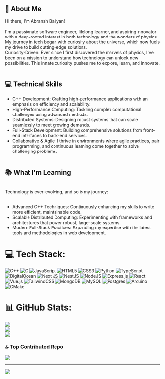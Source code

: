 ## 👋 About Me
Hi there, I'm Abransh Baliyan!<br><br>
I'm a passionate software engineer, lifelong learner, and aspiring innovator with a deep-rooted interest in both technology and the wonders of physics. My journey in tech began with curiosity about the universe, which now fuels my drive to build cutting-edge solutions.<br>Curiosity-Driven: Ever since I first discovered the marvels of physics, I've been on a mission to understand how technology can unlock new possibilities. This innate curiosity pushes me to explore, learn, and innovate.<br><br>

## 💻 Technical Skills <br>
* C++ Development: Crafting high-performance applications with an emphasis on efficiency and scalability.<br>
* High-Performance Computing: Tackling complex computational challenges using advanced methods.<br>
* Distributed Systems: Designing robust systems that can scale seamlessly to meet growing demands.<br>
* Full-Stack Development: Building comprehensive solutions from front-end interfaces to back-end services.<br>
* Collaborative & Agile: I thrive in environments where agile practices, pair programming, and continuous learning come together to solve challenging problems.<br><br>

## 📚 What I'm Learning <br>
<br>Technology is ever-evolving, and so is my journey:<br><br>
* Advanced C++ Techniques: Continuously enhancing my skills to write more efficient, maintainable code.<br>
* Scalable Distributed Computing: Experimenting with frameworks and architectures that power robust, large-scale systems.<br>
* Modern Full-Stack Practices: Expanding my expertise with the latest tools and methodologies in web development.<br>


# 💻 Tech Stack:
![C++](https://img.shields.io/badge/c++-%2300599C.svg?style=for-the-badge&logo=c%2B%2B&logoColor=white) ![C](https://img.shields.io/badge/c-%2300599C.svg?style=for-the-badge&logo=c&logoColor=white) ![JavaScript](https://img.shields.io/badge/javascript-%23323330.svg?style=for-the-badge&logo=javascript&logoColor=%23F7DF1E) ![HTML5](https://img.shields.io/badge/html5-%23E34F26.svg?style=for-the-badge&logo=html5&logoColor=white) ![CSS3](https://img.shields.io/badge/css3-%231572B6.svg?style=for-the-badge&logo=css3&logoColor=white) ![Python](https://img.shields.io/badge/python-3670A0?style=for-the-badge&logo=python&logoColor=ffdd54) ![TypeScript](https://img.shields.io/badge/typescript-%23007ACC.svg?style=for-the-badge&logo=typescript&logoColor=white) ![DigitalOcean](https://img.shields.io/badge/DigitalOcean-%230167ff.svg?style=for-the-badge&logo=digitalOcean&logoColor=white) ![Next JS](https://img.shields.io/badge/Next-black?style=for-the-badge&logo=next.js&logoColor=white) ![NestJS](https://img.shields.io/badge/nestjs-%23E0234E.svg?style=for-the-badge&logo=nestjs&logoColor=white) ![NodeJS](https://img.shields.io/badge/node.js-6DA55F?style=for-the-badge&logo=node.js&logoColor=white) ![Express.js](https://img.shields.io/badge/express.js-%23404d59.svg?style=for-the-badge&logo=express&logoColor=%2361DAFB) ![React](https://img.shields.io/badge/react-%2320232a.svg?style=for-the-badge&logo=react&logoColor=%2361DAFB) ![Vue.js](https://img.shields.io/badge/vue.js-%2335495e.svg?style=for-the-badge&logo=vuedotjs&logoColor=%234FC08D) ![TailwindCSS](https://img.shields.io/badge/tailwindcss-%2338B2AC.svg?style=for-the-badge&logo=tailwind-css&logoColor=white) ![MongoDB](https://img.shields.io/badge/MongoDB-%234ea94b.svg?style=for-the-badge&logo=mongodb&logoColor=white) ![MySQL](https://img.shields.io/badge/mysql-4479A1.svg?style=for-the-badge&logo=mysql&logoColor=white) ![Postgres](https://img.shields.io/badge/postgres-%23316192.svg?style=for-the-badge&logo=postgresql&logoColor=white) ![Arduino](https://img.shields.io/badge/-Arduino-00979D?style=for-the-badge&logo=Arduino&logoColor=white) ![CMake](https://img.shields.io/badge/CMake-%23008FBA.svg?style=for-the-badge&logo=cmake&logoColor=white)


# 📊 GitHub Stats:
![](https://github-readme-stats.vercel.app/api?username=Abransh&theme=dark&hide_border=false&include_all_commits=false&count_private=false)<br/>
![](https://nirzak-streak-stats.vercel.app/?user=Abransh&theme=dark&hide_border=false)<br/>
![](https://github-readme-stats.vercel.app/api/top-langs/?username=Abransh&theme=dark&hide_border=false&include_all_commits=false&count_private=false&layout=compact)

### 🔝 Top Contributed Repo
![](https://github-contributor-stats.vercel.app/api?username=Abransh&limit=5&theme=dark&combine_all_yearly_contributions=true)

---
[![](https://visitcount.itsvg.in/api?id=Abransh&icon=0&color=0)](https://visitcount.itsvg.in)


